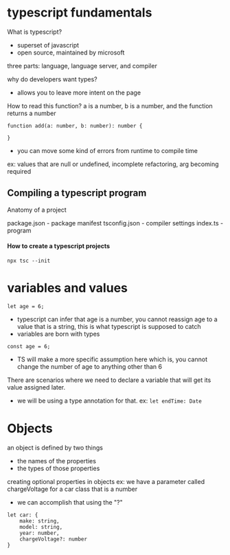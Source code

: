 # typescript fundamentals 

What is typescript?
- superset of javascript 
- open source, maintained by microsoft

three parts: language, language server, and compiler 

why do developers want types?
- allows you to leave more intent on the page 

How to read this function?
a is a number, b is a number, and the function returns a number

```
function add(a: number, b: number): number { 

}
```

- you can move some kind of errors from runtime to compile time 

ex: values that are null or undefined, incomplete refactoring, arg becoming required 


## Compiling a typescript program 

Anatomy of a project

package.json - package manifest
tsconfig.json - compiler settings
index.ts - program

#### How to create a typescript projects 

``` npx tsc --init ```


# variables and values 

``` let age = 6; ```

- typescript can infer that age is a number, you cannot reassign age to a value that is a string, this is what typescript is supposed to catch 
- variables are born with types 

``` const age = 6; ``` 

- TS will make a more specific assumption here which is, you cannot change the number of age to anything other than 6 


There are scenarios where we need to declare a variable that will get its value assigned later. 
- we will be using a type annotation for that. 
ex: ``` let endTime: Date ```



# Objects 

an object is defined by two things 
- the names of the properties 
- the types of those properties


creating optional properties in objects 
ex: we have a parameter called chargeVoltage for a car class that is a number
- we can accomplish that using the "?"

```
let car: { 
    make: string,
    model: string,
    year: number,
    chargeVoltage?: number
}
```
